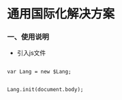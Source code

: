# 通用国际化解决方案

### 一、使用说明

- 引入js文件

<code>
var Lang = new $Lang;
  
Lang.init(document.body);
</code>

